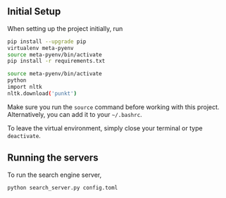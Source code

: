## Initial Setup

When setting up the project initially, run

```bash
pip install --upgrade pip
virtualenv meta-pyenv
source meta-pyenv/bin/activate
pip install -r requirements.txt
```
```bash
source meta-pyenv/bin/activate
python
import nltk
nltk.download('punkt')
```

Make sure you run the `source` command before working with this project.
Alternatively, you can add it to your `~/.bashrc`.

To leave the virtual environment, simply close your terminal or type
`deactivate`.

## Running the servers

To run the search engine server,

```bash
python search_server.py config.toml
```


